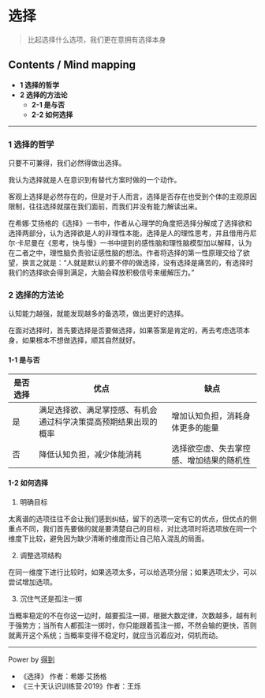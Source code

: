 # 选择
> 比起选择什么选项，我们更在意拥有选择本身

## Contents / Mind mapping
- **1 选择的哲学**
- **2 选择的方法论**
  - **2-1 是与否**
  - **2-2 如何选择**

---

### 1 选择的哲学

只要不可兼得，我们必然得做出选择。

我认为选择就是人在意识到有替代方案时做的一个动作。

客观上选择是必然存在的，但是对于人而言，选择是否存在也受到个体的主观原因限制，往往选择就摆在我们面前，而我们并没有能力解读出来。

在希娜·艾扬格的《选择》一书中，作者从心理学的角度把选择分解成了选择欲和选择两部分，认为选择欲是人的非理性本能，选择是人的理性思考，并且借用丹尼尔·卡尼曼在《思考，快与慢》一书中提到的感性脑和理性脑模型加以解释，认为在二者之中，理性脑负责验证感性脑的想法。作者将选择的第一性原理交给了欲望，换言之就是：“人就是默认的要不停的做选择，没有选择是痛苦的，有选择时我们的选择欲会得到满足，大脑会释放积极信号来缓解压力。”



### 2 选择的方法论

认知能力越强，就能发现越多的备选项，做出更好的选择。

在面对选择时，首先要选择是否要做选择，如果答案是肯定的，再去考虑选项本身，如果根本不想做选择，顺其自然就好。

#### 1-1 是与否

|是否选择|优点|缺点|
|   --   | -- | -- |
|是|满足选择欲、满足掌控感、有机会通过科学决策提高预期结果出现的概率|增加认知负担，消耗身体更多的能量|
|否|降低认知负担，减少体能消耗|选择欲空虚、失去掌控感、增加结果的随机性|

#### 1-2 如何选择

1. 明确目标

太离谱的选项往往不会让我们感到纠结，留下的选项一定有它的优点，但优点的侧重点不同，我们首先要做的就是要清楚自己的目标，对比选项时将选项放在同一个维度下比较，避免因为缺少清晰的维度而让自己陷入混乱的局面。

2. 调整选项结构

在同一维度下进行比较时，如果选项太多，可以给选项分层；如果选项太少，可以尝试增加选项。

3. 沉住气还是孤注一掷

当概率稳定的不在你这一边时，越要孤注一掷，根据大数定律，次数越多，越有利于强势方；当所有人都孤注一掷时，你只能跟着孤注一掷，不然会输的更快，否则就离开这个系统；当概率变得不稳定时，就应当沉着应对，伺机而动。


---
Power by [得到](https://www.igetget.com)
- 《选择》 作者：希娜·艾扬格
- 《三十天认识训练营·2019》作者：王烁
